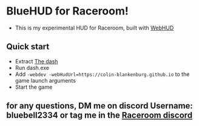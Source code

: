 # BlueHUD for Raceroom!
-   This is my experimental HUD for Raceroom, built with [WebHUD](https://github.com/sector3studios/webhud/)

## Quick start

-   Extract [The dash](dash.zip)
-   Run dash.exe
-   Add `-webdev -webHudUrl=https://colin-blankenburg.github.io` to the game launch arguments
-   Start the game

## for any questions, DM me on discord Username: bluebell2334 or tag me in the [Raceroom discord](https://discord.gg/raceroom)
